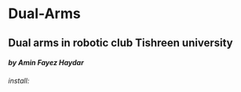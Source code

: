 # Dual-Arms
## Dual arms in robotic club Tishreen university
#### _by Amin Fayez Haydar_

###### *install:*
